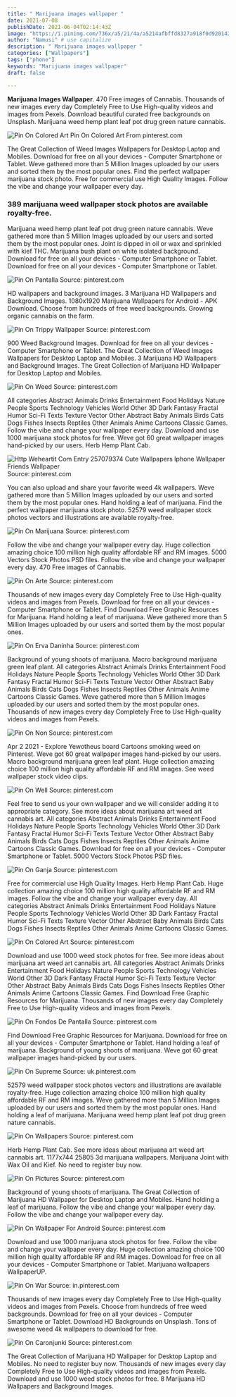 ```yaml
---
title: " Marijuana images wallpaper "
date: 2021-07-08
publishDate: 2021-06-04T02:14:43Z
image: "https://i.pinimg.com/736x/a5/21/4a/a5214afbffd8327a918f0d920142d87c.jpg"
author: "Namusi" # use capitalize
description: " Marijuana images wallpaper "
categories: ["Wallpapers"]
tags: ["phone"]
keywords: "Marijuana images wallpaper"
draft: false

---
```



**Marijuana Images Wallpaper**. 470 Free images of Cannabis. Thousands of new images every day Completely Free to Use High-quality videos and images from Pexels. Download beautiful curated free backgrounds on Unsplash. Marijuana weed hemp plant leaf pot drug green nature cannabis.

![Pin On Colored Art](https://i.pinimg.com/736x/59/96/a5/5996a595a5b9f6d394961527b38d46cb.jpg "Pin On Colored Art")
Pin On Colored Art From pinterest.com


The Great Collection of Weed Images Wallpapers for Desktop Laptop and Mobiles. Download for free on all your devices - Computer Smartphone or Tablet. Weve gathered more than 5 Million Images uploaded by our users and sorted them by the most popular ones. Find the perfect wallpaper marijuana stock photo. Free for commercial use High Quality Images. Follow the vibe and change your wallpaper every day.

### 389 marijuana weed wallpaper stock photos are available royalty-free.

Marijuana weed hemp plant leaf pot drug green nature cannabis. Weve gathered more than 5 Million Images uploaded by our users and sorted them by the most popular ones. Joint is dipped in oil or wax and sprinkled with kief THC. Marijuana bush plant on white isolated background. Download for free on all your devices - Computer Smartphone or Tablet. Download for free on all your devices - Computer Smartphone or Tablet.


![Pin On Pantalla](https://i.pinimg.com/originals/fc/c2/12/fcc212c85bb525fc38023968d91c99b2.jpg "Pin On Pantalla")
Source: pinterest.com

HD wallpapers and background images. 3 Marijuana HD Wallpapers and Background Images. 1080x1920 Marijuana Wallpapers for Android - APK Download. Choose from hundreds of free weed backgrounds. Growing organic cannabis on the farm.

![Pin On Trippy Wallpaper](https://i.pinimg.com/564x/78/58/03/7858032eb650fa86a801a0b2f142fc27.jpg "Pin On Trippy Wallpaper")
Source: pinterest.com

900 Weed Background Images. Download for free on all your devices - Computer Smartphone or Tablet. The Great Collection of Weed Images Wallpapers for Desktop Laptop and Mobiles. 3 Marijuana HD Wallpapers and Background Images. The Great Collection of Marijuana HD Wallpaper for Desktop Laptop and Mobiles.

![Pin On Weed](https://i.pinimg.com/originals/fd/eb/e2/fdebe2f55c6ff082d4abc5052bbccd5e.jpg "Pin On Weed")
Source: pinterest.com

All categories Abstract Animals Drinks Entertainment Food Holidays Nature People Sports Technology Vehicles World Other 3D Dark Fantasy Fractal Humor Sci-Fi Texts Texture Vector Other Abstract Baby Animals Birds Cats Dogs Fishes Insects Reptiles Other Animals Anime Cartoons Classic Games. Follow the vibe and change your wallpaper every day. Download and use 1000 marijuana stock photos for free. Weve got 60 great wallpaper images hand-picked by our users. Herb Hemp Plant Cab.

![Http Weheartit Com Entry 257079374 Cute Wallpapers Iphone Wallpaper Friends Wallpaper](https://i.pinimg.com/originals/53/96/41/539641a9b59fae4f4632639ee8f281d8.jpg "Http Weheartit Com Entry 257079374 Cute Wallpapers Iphone Wallpaper Friends Wallpaper")
Source: pinterest.com

You can also upload and share your favorite weed 4k wallpapers. Weve gathered more than 5 Million Images uploaded by our users and sorted them by the most popular ones. Hand holding a leaf of marijuana. Find the perfect wallpaper marijuana stock photo. 52579 weed wallpaper stock photos vectors and illustrations are available royalty-free.

![Pin On Marijuana](https://i.pinimg.com/564x/d1/d1/02/d1d1026fda42630e75d1a9828477ff7e.jpg "Pin On Marijuana")
Source: pinterest.com

Follow the vibe and change your wallpaper every day. Huge collection amazing choice 100 million high quality affordable RF and RM images. 5000 Vectors Stock Photos PSD files. Follow the vibe and change your wallpaper every day. 470 Free images of Cannabis.

![Pin On Arte](https://i.pinimg.com/736x/23/e5/0c/23e50c8b322ffa1af7f8aa38a3e4c8f9.jpg "Pin On Arte")
Source: pinterest.com

Thousands of new images every day Completely Free to Use High-quality videos and images from Pexels. Download for free on all your devices - Computer Smartphone or Tablet. Find Download Free Graphic Resources for Marijuana. Hand holding a leaf of marijuana. Weve gathered more than 5 Million Images uploaded by our users and sorted them by the most popular ones.

![Pin On Erva Daninha](https://i.pinimg.com/originals/95/75/ac/9575acef7dae677377e8d28ae6af384a.jpg "Pin On Erva Daninha")
Source: pinterest.com

Background of young shoots of marijuana. Macro background marijuana green leaf plant. All categories Abstract Animals Drinks Entertainment Food Holidays Nature People Sports Technology Vehicles World Other 3D Dark Fantasy Fractal Humor Sci-Fi Texts Texture Vector Other Abstract Baby Animals Birds Cats Dogs Fishes Insects Reptiles Other Animals Anime Cartoons Classic Games. Weve gathered more than 5 Million Images uploaded by our users and sorted them by the most popular ones. Thousands of new images every day Completely Free to Use High-quality videos and images from Pexels.

![Pin On Non](https://i.pinimg.com/originals/62/22/ef/6222eff3ff3b370e36a5a7c364ff1d97.jpg "Pin On Non")
Source: pinterest.com

Apr 2 2021 - Explore Yewotheus board Cartoons smoking weed on Pinterest. Weve got 60 great wallpaper images hand-picked by our users. Macro background marijuana green leaf plant. Huge collection amazing choice 100 million high quality affordable RF and RM images. See weed wallpaper stock video clips.

![Pin On Well](https://i.pinimg.com/474x/dc/83/d8/dc83d82d6c5221e077fc9b94e6bd040c.jpg "Pin On Well")
Source: pinterest.com

Feel free to send us your own wallpaper and we will consider adding it to appropriate category. See more ideas about marijuana art weed art cannabis art. All categories Abstract Animals Drinks Entertainment Food Holidays Nature People Sports Technology Vehicles World Other 3D Dark Fantasy Fractal Humor Sci-Fi Texts Texture Vector Other Abstract Baby Animals Birds Cats Dogs Fishes Insects Reptiles Other Animals Anime Cartoons Classic Games. Download for free on all your devices - Computer Smartphone or Tablet. 5000 Vectors Stock Photos PSD files.

![Pin On Ganja](https://i.pinimg.com/originals/9d/bd/f3/9dbdf37eeea31a9401b22f1ab7cf4d66.jpg "Pin On Ganja")
Source: pinterest.com

Free for commercial use High Quality Images. Herb Hemp Plant Cab. Huge collection amazing choice 100 million high quality affordable RF and RM images. Follow the vibe and change your wallpaper every day. All categories Abstract Animals Drinks Entertainment Food Holidays Nature People Sports Technology Vehicles World Other 3D Dark Fantasy Fractal Humor Sci-Fi Texts Texture Vector Other Abstract Baby Animals Birds Cats Dogs Fishes Insects Reptiles Other Animals Anime Cartoons Classic Games.

![Pin On Colored Art](https://i.pinimg.com/736x/59/96/a5/5996a595a5b9f6d394961527b38d46cb.jpg "Pin On Colored Art")
Source: pinterest.com

Download and use 1000 weed stock photos for free. See more ideas about marijuana art weed art cannabis art. All categories Abstract Animals Drinks Entertainment Food Holidays Nature People Sports Technology Vehicles World Other 3D Dark Fantasy Fractal Humor Sci-Fi Texts Texture Vector Other Abstract Baby Animals Birds Cats Dogs Fishes Insects Reptiles Other Animals Anime Cartoons Classic Games. Find Download Free Graphic Resources for Marijuana. Thousands of new images every day Completely Free to Use High-quality videos and images from Pexels.

![Pin On Fondos De Pantalla](https://i.pinimg.com/originals/01/0e/59/010e5995cd3c00c2ede936a36107bfb0.jpg "Pin On Fondos De Pantalla")
Source: pinterest.com

Find Download Free Graphic Resources for Marijuana. Download for free on all your devices - Computer Smartphone or Tablet. Hand holding a leaf of marijuana. Background of young shoots of marijuana. Weve got 60 great wallpaper images hand-picked by our users.

![Pin On Supreme](https://i.pinimg.com/originals/b1/ca/10/b1ca104522da9a36497b70ada4929795.jpg "Pin On Supreme")
Source: uk.pinterest.com

52579 weed wallpaper stock photos vectors and illustrations are available royalty-free. Huge collection amazing choice 100 million high quality affordable RF and RM images. Weve gathered more than 5 Million Images uploaded by our users and sorted them by the most popular ones. Hand holding a leaf of marijuana. Marijuana weed hemp plant leaf pot drug green nature cannabis.

![Pin On Wallpapers](https://i.pinimg.com/736x/98/c5/83/98c5839b397acd5c105cfa58929aaf67.jpg "Pin On Wallpapers")
Source: pinterest.com

Herb Hemp Plant Cab. See more ideas about marijuana art weed art cannabis art. 1177x744 25805 3d marijuana wallpapers. Marijuana Joint with Wax Oil and Kief. No need to register buy now.

![Pin On Pictures](https://i.pinimg.com/originals/a3/9f/56/a39f5610793ad040ca870aefce70daf0.jpg "Pin On Pictures")
Source: pinterest.com

Background of young shoots of marijuana. The Great Collection of Marijuana HD Wallpaper for Desktop Laptop and Mobiles. Hand holding a leaf of marijuana. Follow the vibe and change your wallpaper every day. Follow the vibe and change your wallpaper every day.

![Pin On Wallpaper For Android](https://i.pinimg.com/originals/81/2e/f4/812ef483c672e8028fdb0b68c2e5abdd.png "Pin On Wallpaper For Android")
Source: pinterest.com

Download and use 1000 marijuana stock photos for free. Follow the vibe and change your wallpaper every day. Huge collection amazing choice 100 million high quality affordable RF and RM images. Download for free on all your devices - Computer Smartphone or Tablet. Marijuana wallpapers WallpaperUP.

![Pin On War](https://i.pinimg.com/474x/74/f1/a5/74f1a58359eacf9cbe3ca6faa1f4058e.jpg "Pin On War")
Source: in.pinterest.com

Thousands of new images every day Completely Free to Use High-quality videos and images from Pexels. Choose from hundreds of free weed backgrounds. Download for free on all your devices - Computer Smartphone or Tablet. Download HD Backgrounds on Unsplash. Tons of awesome weed 4k wallpapers to download for free.

![Pin On Caronjunki](https://i.pinimg.com/736x/a5/21/4a/a5214afbffd8327a918f0d920142d87c.jpg "Pin On Caronjunki")
Source: pinterest.com

The Great Collection of Marijuana HD Wallpaper for Desktop Laptop and Mobiles. No need to register buy now. Thousands of new images every day Completely Free to Use High-quality videos and images from Pexels. Download and use 1000 weed stock photos for free. 8 Marijuana HD Wallpapers and Background Images.

